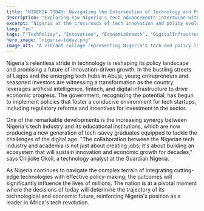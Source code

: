 ```yaml
---
title: "NIGERIA TODAY: Navigating the Intersection of Technology and Policy"
description: "Exploring how Nigeria's tech advancements intertwine with policy reforms for national progress."
excerpt: "Nigeria at the crossroads of tech innovation and policy evolution."
lang: "en"
tags: ["TechPolicy", "Innovation", "EconomicGrowth", "DigitalInfrastructure", "Nigeria"]
hero_image: "nigeria-today.png"
image_alt: "A vibrant collage representing Nigeria's tech and policy landscape"
---
```


Nigeria's relentless stride in technology is reshaping its policy landscape and promising a future of innovation-driven growth. In the bustling streets of Lagos and the emerging tech hubs in Abuja, young entrepreneurs and seasoned investors are witnessing a transformation as the country leverages artificial intelligence, fintech, and digital infrastructure to drive economic progress. The government, recognizing the potential, has begun to implement policies that foster a conducive environment for tech startups, including regulatory reforms and incentives for investment in the sector.

One of the remarkable developments is the increasing synergy between Nigeria's tech industry and its educational institutions, which are now producing a new generation of tech-savvy graduates equipped to tackle the challenges of the digital age. "The collaboration between the Nigerian tech industry and academia is not just about creating jobs; it's about building an ecosystem that will sustain innovation and economic growth for decades," says Chijioke Okoli, a technology analyst at the Guardian Nigeria.

As Nigeria continues to navigate the complex terrain of integrating cutting-edge technologies with effective policy-making, the outcomes will significantly influence the lives of millions. The nation is at a pivotal moment where the decisions of today will determine the trajectory of its technological and economic future, reinforcing Nigeria's position as a leader in Africa's tech revolution.